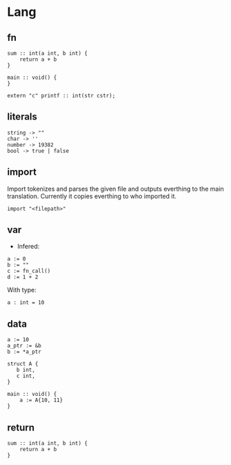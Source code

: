 # Lang

## fn

```odin
sum :: int(a int, b int) {
    return a + b
}

main :: void() {
}

extern "c" printf :: int(str cstr);
```

## literals

```odin
string -> ""
char -> ''
number -> 19382
bool -> true | false
```

## import

Import tokenizes and parses the given file and outputs everthing to the main translation.
Currently it copies everthing to who imported it.

```odin
import "<filepath>"
```

## var

- Infered:

```odin
a := 0
b := ""
c := fn_call()
d := 1 + 2
```

With type:

```odin
a : int = 10
```

## data

```odin
a := 10
a_ptr := &b
b := *a_ptr

struct A {
   b int,
   c int,
}

main :: void() {
    a := A{10, 11}
}
```

## return

```odin
sum :: int(a int, b int) {
    return a + b
}
```
